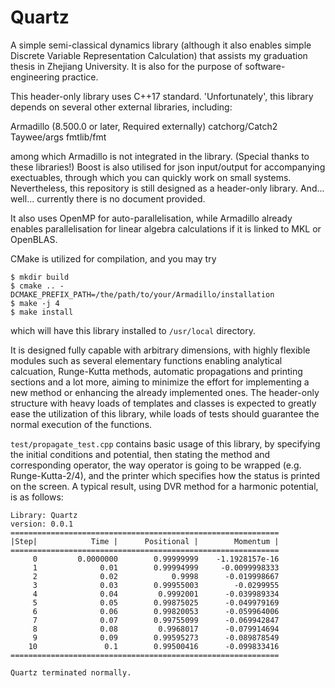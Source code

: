 # Quartz
 A simple semi-classical dynamics library 
 (although it also enables simple Discrete Variable Representation Calculation) 
 that assists my graduation thesis in Zhejiang University. 
 It is also for the purpose of software-engineering practice.
 
 This header-only library uses C++17 standard. 
 'Unfortunately', this library depends on several other external libraries, including:
 
 Armadillo (8.500.0 or later, Required externally)
 catchorg/Catch2
 Taywee/args
 fmtlib/fmt
 
 among which Armadillo is not integrated in the library.
 (Special thanks to these libraries!) 
 Boost is also utilised for 
 json input/output for accompanying exectuables, through which you can quickly work on
 small systems. Nevertheless, this repository is still designed as a header-only
 library. And... well... currently there is no document provided.
 
 It also uses OpenMP for auto-parallelisation,
 while Armadillo already enables parallelisation for linear algebra calculations
 if it is linked to MKL or OpenBLAS.
 
 CMake is utilized for compilation, and you may try

```
$ mkdir build
$ cmake .. -DCMAKE_PREFIX_PATH=/the/path/to/your/Armadillo/installation
$ make -j 4
$ make install
```
which will have this library installed to `/usr/local` directory.
 
 It is designed fully capable with arbitrary dimensions, 
 with highly flexible modules such as several elementary functions 
 enabling analytical calcuation, 
 Runge-Kutta methods, automatic propagations and printing sections and a lot more, 
 aiming to minimize the effort for implementing a new method 
 or enhancing the already implemented ones. 
 The header-only structure with heavy loads of templates and classes 
 is expected to greatly ease the utilization of this library, 
 while loads of tests should guarantee the normal execution of the functions.

`test/propagate_test.cpp` contains basic usage of this library, by specifying 
the initial conditions and potential, then stating the method and corresponding
operator, the way operator is going to be wrapped (e.g. Runge-Kutta-2/4), and 
the printer which specifies how the status is printed on the screen. A typical 
result, using DVR method for a harmonic potential, is as follows:
```
Library: Quartz
version: 0.0.1
============================================================
|Step|            Time |      Positional |        Momentum |
============================================================
     0         0.0000000        0.99999999    -1.1928157e-16
     1              0.01        0.99994999     -0.0099998333
     2              0.02            0.9998      -0.019998667
     3              0.03        0.99955003        -0.0299955
     4              0.04         0.9992001      -0.039989334
     5              0.05        0.99875025      -0.049979169
     6              0.06        0.99820053      -0.059964006
     7              0.07        0.99755099      -0.069942847
     8              0.08         0.9968017      -0.079914694
     9              0.09        0.99595273      -0.089878549
    10               0.1        0.99500416      -0.099833416
============================================================

Quartz terminated normally.

```
